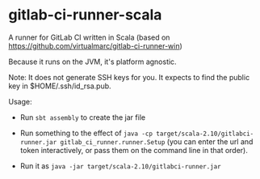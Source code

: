 gitlab-ci-runner-scala
======================

A runner for GitLab CI written in Scala (based on https://github.com/virtualmarc/gitlab-ci-runner-win)

Because it runs on the JVM, it's platform agnostic.

Note: It does not generate SSH keys for you. It expects to find the public key in $HOME/.ssh/id_rsa.pub.

Usage:
 - Run `sbt assembly` to create the jar file
 - Run something to the effect of
   `java -cp target/scala-2.10/gitlabci-runner.jar gitlab_ci_runner.runner.Setup`
   (you can enter the url and token interactively, or pass them on the command line in that order).
   
 - Run it as `java -jar target/scala-2.10/gitlabci-runner.jar`
 
